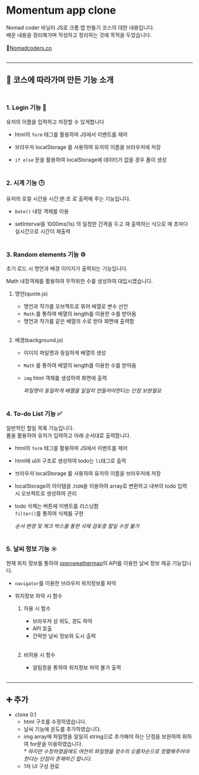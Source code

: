 # Momentum app clone

Nomad coder 바닐라 JS로 크롬 앱 만들기 코스의 대한 내용입니다.  
배운 내용을 정리해가며 작성하고 정리하는 것에 목적을 두었습니다.
<br/><br/>
🔗[Nomadcoders.co](https://nomadcoders.co/)
<br/><br/>

---

## 📝 코스에 따라가며 만든 기능 소개<br/><br/>

### 1. Login 기능 🔐

유저의 이름을 입력하고 저장할 수 있게합니다

- html의 `form` 태그를 활용하여 JS에서 이벤트를 제어

- 브라우저 localStorage 를 사용하여 유저의 이름을 브라우저에 저장

- `if else` 문을 활용하여 localStorage에 데이터가 없을 경우 폼이 생성
  <br/><br/>

### 2. 시계 기능 🕒

유저의 로컬 시간을 시간:분:초 로 출력해 주는 기능입니다.

- `Date()` 내장 객체를 이용

- setInterval을 1000ms(1s) 의 일정한 간격을 두고 재 출력하는 식으로 매 초마다 실시간으로 시간이 재출력
  <br/><br/>

### 3. Random elements 기능 ⚙️

초기 로드 시 명언과 배경 이미지가 출력되는 기능입니다.

Math 내장객체를 활용하여 무작위한 수를 생성하여 대입시켰습니다.

1. 명언(quote.js)

   - 명언과 작가를 오브젝트로 묶어 배열로 변수 선언
   - `Math` 를 통하여 배열의 length를 이용한 수를 받아옴
   - 명언과 작가를 같은 배열의 수로 받아 화면에 출력함
     <br/><br/>

2. 배경(background.js)

   - 이미지 파일명과 동일하게 배열의 생성
   - `Math` 를 통하여 배열의 length를 이용한 수를 받아옴
   - `img` html 객체를 생성하여 화면에 출력

     _파일명이 동일하게 배열을 일일히 만들어야한다는 단점 보완필요_
     <br/><br/>

### 4. To-do List 기능 ✅

일반적인 할일 목록 기능입니다.  
폼을 활용하여 유저가 입력하고 아래 순서대로 출력합니다.

- html의 `form` 태그를 활용하여 JS에서 이벤트를 제어

- html에 ul/li 구조로 생성하여 todo는 `li`태그로 출력

- 브라우저 localStorage 를 사용하여 유저의 이름을 브라우저에 저장

- localStorage의 아이템을 `JSON`을 이용하여 array로 변환하고 내부의 todo 입력 시 오브젝트로 생성하여 관리

- todo 삭제는 버튼에 이벤트를 리스닝함  
   `filter()`를 통하여 삭제를 구현

  _순서 변경 및 체크 박스를 통한 삭제 검토중_
  _할일 수정 불가_
  <br/><br/>

### 5. 날씨 정보 기능 ☀️

현재 위치 정보를 통하여 [openweathermap](https://openweathermap.org/)의 API를 이용한 날씨 정보 제공 기능입니다.

- `navigator`를 이용한 브라우저 위치정보를 파악

- 위치정보 파악 시 함수

  1. 허용 시 함수

     - 브라우저 상 위도, 경도 파악
     - API 호출
     - 간략한 날씨 정보와 도시 출력
       <br/><br/>

  2. 비허용 시 함수
     - 알림창을 통하여 위치정보 파악 불가 출력
       <br/><br/>

---

## ➕ 추가

- clone 0.1
  - html 구조를 수정하였습니다.
  - 날씨 기능에 온도를 추가하였습니다.
  - img array에 파일명을 일일히 string으로 추가해야 하는 단점을 보완하여 위하여 for문을 이용하였습니다.  
    _\* 하지만 수정하였음에도 여전히 파일명을 정수의 오름차순으로 정렬해주어야 한다는 단점이 존재하긴 합니다._
  - 1차 UI 구성 완료
